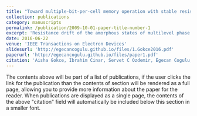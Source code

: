 ```yaml
---
title: "Toward multiple-bit-per-cell memory operation with stable resistance levels in phase change nanodevices"
collection: publications
category: manuscripts
permalink: /publication/2009-10-01-paper-title-number-1
excerpt: 'Resistance drift of the amorphous states of multilevel phase change memory (PCM) cells is currently a great challenge for the commercial implementation of a reliable multiple-bit-per-cell memory technology. This paper reports observation of a stable intermediate state for a multilevel PCM cell that is achieved through nonuniform heating with a square current injection top electrode. Drift coefficient of the intermediate state is an order of magnitude lower than reset and has weaker temperature dependence. Using finite-element simulations and an analytical model for the subthreshold current-voltage characteristics, based on thermally activated hopping of charge carriers across Coulombic donor-like traps, we conclude that the defect density is two orders of magnitude larger in the intermediate state. We attribute the low drift coefficient of the intermediate state to a large number of stable interfacial defects which dominate the electron transport. Current findings give way to a more stable ultrahigh-density PCM device.'
date: 2016-06-22
venue: 'IEEE Transactions on Electron Devices'
slidesurl: 'http://egecancogulu.github.io/files/1.Gokce2016.pdf'
paperurl: 'http://egecancogulu.github.io/files/paper1.pdf'
citation: 'Aisha Gokce, Ibrahim Cinar, Servet C Ozdemir, Egecan Cogulu, Barry Stipe, Jordan A Katine,and Ozhan Ozatay. Toward multiple-bit-per-cell memory operation with stable resistance levels in phase change nanodevices. IEEE Transactions on Electron Devices, 63(8):3103–3108, 2016'
---
```


The contents above will be part of a list of publications, if the user clicks the link for the publication than the contents of section will be rendered as a full page, allowing you to provide more information about the paper for the reader. When publications are displayed as a single page, the contents of the above "citation" field will automatically be included below this section in a smaller font.